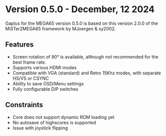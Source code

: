 Version 0.5.0 - December, 12 2024
=================================

Gaplus for the MEGA65 version 0.5.0 is based on this version 2.0.0 of the MiSTer2MEGA65 framework by MJoergen & sy2002.

## Features
* Screen rotation of 90° is available, although not recommended for the best frame rate.
* Supports various HDMI modes
* Compatible with VGA (standard) and Retro 15Khz modes, with separate HS/VS or CSYNC
* Ability to save OSD/Menu settings
* Fully configurable DIP switches

## Constraints 
* Core does not support dynamic ROM loading yet
* No autosave of highscores is supported
* Issue with joystick flipping
